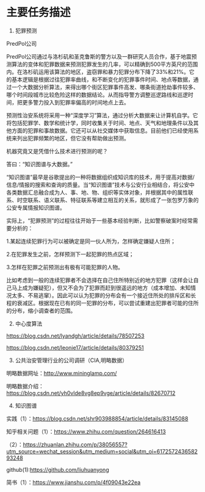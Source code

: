 # 主要任务描述
1. 犯罪预测

PredPol公司

PredPol公司通过与洛杉矶和圣克鲁斯的警方以及一群研究人员合作，基于地震预测算法的变体和犯罪数据来预测犯罪发生的几率，可以精确到500平方英尺的范围内。在洛杉矶运用该算法的地区，盗窃罪和暴力犯罪分布下降了33%和21%。它的基本逻辑是根据过往犯罪率曲线，和不断变化的犯罪事件时间、地点等数据，通过一个大数据分析算法，来得出哪个街区犯罪事件高发、哪条街道抢劫事件较多、哪个时间段城市比较危险这样的数据结论。从而指导警方调整巡逻路线和巡逻时间，把更多警力投入到犯罪率偏高的时间地点上去。

预测性治安系统将采用一种“深度学习”算法，通过分析大数据来让计算机自学。它将包括犯罪学、数学和统计学，同时收集关于时间、地点、天气和地理条件以及其他方面的犯罪和事故数据。它还可以从社交媒体中获取信息。目前他们已经使用系统来列出犯罪频繁的地区，但它没有帮助做出预测。


机器究竟又是凭借什么技术进行预测的呢？

答曰：“知识图谱与大数据。”

“知识图谱”最早是谷歌提出的一种将数据组织成知识库的技术，用于提高对数据/信息/情报的搜索和查询的质量。当“知识图谱”技术与公安行业相结合，将公安中各类数据汇总融合成为人、事、地、物、组织等实体对象，并根据其中的属性联系、时空联系、语义联系、特征联系等建立相互的关系，就形成了一张包罗万象的公安专属情报知识图谱。

实际上，“犯罪预测”的过程往往开始于一些基本经验判断，比如警察破案时经常需要分析的：

1.某起连续犯罪行为可以被确定是同一伙人所为，怎样确定嫌疑人住所；

2.在犯罪发生之前，怎样预测下一起犯罪的热点区域；

3.怎样在犯罪之前预测出有极有可能犯罪的人物。

比如考虑到一般的连续犯罪者不会选择在自己住所特别近的地方犯罪（这样会让自己马上成为嫌疑犯），但又不会为了犯罪而赶到很遥远的地方（成本增加、未知情况太多、不易逃窜）。因此可以认为犯罪的分布会有一个接近住所处的排斥区和长程的衰减区。根据现在已有的同一犯罪的分布，可以尝试重建出犯罪者可能的住所的分布，缩小调查者的范围。





2. 中心度算法

https://blog.csdn.net/lyandgh/article/details/78507253

https://blog.csdn.net/leonie17/article/details/80379251


3. 公共治安管理行业的公司调研（CIA,明略数据）

明略数据网址：http://www.mininglamp.com/

明略数据介绍：https://blog.csdn.net/yh0vlde8vg8ep9vge/article/details/82670712

4. 知识图谱

实践（1）：https://blog.csdn.net/shr903988854/article/details/83145088

知乎相关问题（1）：https://www.zhihu.com/question/264616413

（2）：https://zhuanlan.zhihu.com/p/38056557?utm_source=wechat_session&utm_medium=social&utm_oi=617257243658293248

github(1):https://github.com/liuhuanyong

简书（1）：https://www.jianshu.com/p/4f09043e22ea
